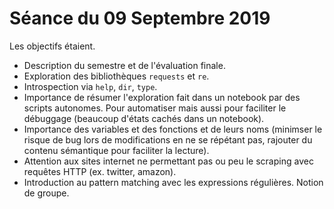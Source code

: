 # Séance du 09 Septembre 2019

Les objectifs étaient.

- Description du semestre et de l'évaluation finale.
- Exploration des bibliothèques `requests` et `re`.
- Introspection via `help`, `dir`, `type`.
- Importance de résumer l'exploration fait dans un notebook par des scripts autonomes. Pour automatiser mais aussi pour faciliter le débuggage (beaucoup d'états cachés dans un notebook).
- Importance des variables et des fonctions et de leurs noms (minimser le risque de bug lors de modifications en ne se répétant pas, rajouter du contenu sémantique pour faciliter la lecture).
- Attention aux sites internet ne permettant pas ou peu le scraping avec requêtes HTTP (ex. twitter, amazon).
- Introduction au pattern matching avec les expressions régulières. Notion de groupe.

